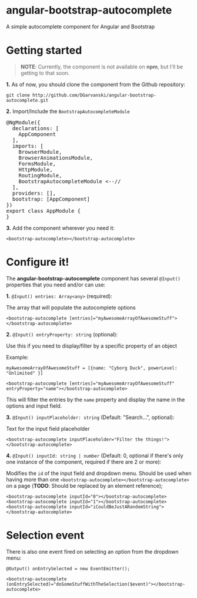 # angular-bootstrap-autocomplete
A simple autocomplete component for Angular and Bootstrap

# Getting started
> **NOTE**: Currently, the component is not available on **npm**, but I'll be getting to that soon.

**1.** As of now, you should clone the component from the Github repository:

`git clone http://github.com/DGarvanski/angular-bootstrap-autocomplete.git`

**2.** Import/Include the `BootstrapAutocompleteModule`

<pre>@NgModule({
  declarations: [
    AppComponent
  ],
  imports: [
    BrowserModule,
    BrowserAnimationsModule,
    FormsModule,
    HttpModule,
    RoutingModule,
    BootstrapAutocompleteModule <--//
  ],
  providers: [],
  bootstrap: [AppComponent]
})
export class AppModule {
}</pre>

**3.** Add the component wherever you need it: 

`<bootstrap-autocomplete></bootstrap-autocomplete>`

# Configure it!
The **angular-bootstrap-autocomplete** component has several `@Input()` properties that you need and/or can use:

**1.** `@Input() entries: Array<any>` (required):

The array that will populate the autocomplete options

`<bootstrap-autocomplete [entries]="myAwesomeArrayOfAwesomeStuff"></bootstrap-autocomplete>`


**2.** `@Input() entryProperty: string` (optional): 

Use this if you need to display/filter by a specific property of an object

Example: 

`myAwesomeArrayOfAwesomeStuff = [{name: "Cyborg Duck", powerLevel: "Unlimited" }]`

`<bootstrap-autocomplete [entries]="myAwesomeArrayOfAwesomeStuff" entryProperty="name"></bootstrap-autocomplete>`

This will filter the entries by the `name` property and display the name in the options and input field.


**3.** `@Input() inputPlaceholder: string` (Default: "Search...", optional):

Text for the input field placeholder

`<bootstrap-autocomplete inputPlaceholder="Filter the things!"></bootstrap-autocomplete>`

**4.** `@Input() inputId: string | number` (Default: 0, optional if there's only one instance of the component, required if there are 2 or more):

Modifies the `id` of the input field and dropdown menu. Should be used when having more than one `<bootstrap-autocomplete></bootstrap-autocomplete>` on a page (**TODO**: Should be replaced by an element reference);

`<bootstrap-autocomplete inputId="0"></bootstrap-autocomplete>`
`<bootstrap-autocomplete inputId="1"></bootstrap-autocomplete>`
`<bootstrap-autocomplete inputId="iCouldBeJustARandomString"></bootstrap-autocomplete>`


# Selection event
There is also one event fired on selecting an option from the dropdown menu:

`@Output() onEntrySelected = new EventEmitter();`

`<bootstrap-autocomplete (onEntrySelected)="doSomeStuffWithTheSelection($event)"></bootstrap-autocomplete>`




